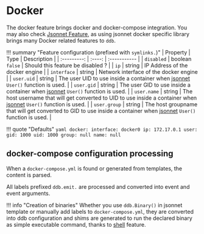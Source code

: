 Docker
===

The docker feature brings docker and docker-compose integration. You may also check [Jsonnet Feature](./jsonnet.md), as
using jsonnet docker specific library brings many Docker related features to `ddb`.

!!! summary "Feature configuration (prefixed with `symlinks.`)"
    | Property | Type | Description |
    | :---------: | :----: | :----------- |
    | `disabled` | boolean<br>`false` | Should this feature be disabled ? |
    | `ip` | string | IP Address of the docker engine |
    | `interface` | string | Network interface of the docker engine |
    | `user.uid` | string | The user UID to use inside a container when [jsonnet](./jsonnet.md) `User()` function is used. |
    | `user.gid` | string | The user GID to use inside a container when [jsonnet](./jsonnet.md) `User()` function is used. |
    | `user.name` | string | The host username that will get converted to UID to use inside a container when [jsonnet](./jsonnet.md) `User()` function is used. |
    | `user.group` | string | The host groupname that will get converted to GID to use inside a container when [jsonnet](./jsonnet.md) `User()` function is used. |

!!! quote "Defaults"
    ```yaml
    docker:
      interface: docker0
      ip: 172.17.0.1
      user:
        gid: 1000
        uid: 1000
        group: null
        name: null
    ```

docker-compose configuration processing
---

When a `docker-compose.yml` is found or generated from templates, the content is parsed.

All labels prefixed `ddb.emit.` are processed and converted into event and event arguments.

!!! info "Creation of binaries"
    Whether you use `ddb.Binary()` in jsonnet template or manually add labels to `docker-compose.yml`, they 
    are converted into ddb configuration and shims are generated to run the declared binary as simple executable 
    command, thanks to [shell](shell.md) feature.